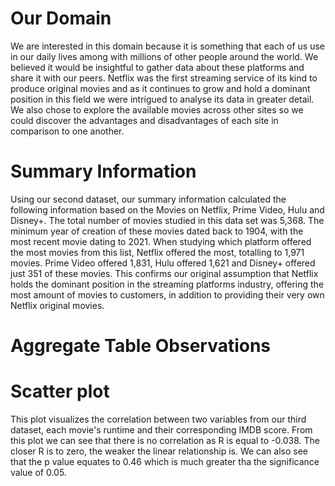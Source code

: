 # Our Domain
We are interested in this domain because it is something that each of us use in our daily lives among with millions of other people around the world. We believed it would be insightful to gather data about these platforms and share it with our peers. Netflix was the first streaming service of its kind to produce original movies and as it continues to grow and hold a dominant position in this field we were intrigued to analyse its data in greater detail.
We also chose to explore the available movies across other sites so we could discover the advantages and disadvantages of each site in comparison to one another. 

# Summary Information
Using our second dataset, our summary information calculated the following information based on the Movies on Netflix, Prime Video, Hulu and Disney+. The total number of movies studied in this data set was 5,368. The minimum year of creation of these movies dated back to 1904, with the most recent movie dating to 2021. When studying which platform offered the most movies from this list, Netflix offered the most, totalling to 1,971 movies. Prime Video offered 1,831, Hulu offered 1,621 and Disney+ offered just 351 of these movies. This confirms our original assumption that Netflix holds the dominant position in the streaming platforms industry, offering the most amount of movies to customers, in addition to providing their very own Netflix original movies. 

# Aggregate Table Observations



# Scatter plot
This plot visualizes the correlation between two variables from our third dataset, each movie's runtime and their corresponding IMDB score. From this plot we can see that there is no correlation as R is equal to -0.038. The closer R is to zero, the weaker the linear relationship is. We can also see that the p value equates to 0.46 which is much greater tha the significance value of 0.05. 
